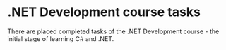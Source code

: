 # .NET Development course tasks
There are placed completed tasks of the .NET Development course - the initial stage of learning C# and .NET.